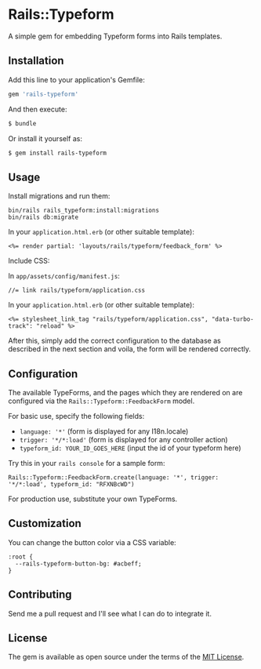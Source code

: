 # Rails::Typeform

A simple gem for embedding Typeform forms into Rails templates.

## Installation
Add this line to your application's Gemfile:

```ruby
gem 'rails-typeform'
```

And then execute:
```bash
$ bundle
```

Or install it yourself as:
```bash
$ gem install rails-typeform
```

## Usage

Install migrations and run them:

```
bin/rails rails_typeform:install:migrations
bin/rails db:migrate
```

In your `application.html.erb` (or other suitable template):

```
<%= render partial: 'layouts/rails/typeform/feedback_form' %>
```

Include CSS:

In `app/assets/config/manifest.js`:

```
//= link rails/typeform/application.css
```

In your `application.html.erb` (or other suitable template):

```
<%= stylesheet_link_tag "rails/typeform/application.css", "data-turbo-track": "reload" %>
```

After this, simply add the correct configuration to the database
as described in the next section and voila, the form will be rendered correctly.

## Configuration

The available TypeForms, and the pages which they are rendered on are
configured via the `Rails::Typeform::FeedbackForm` model.

For basic use, specify the following fields:

- `language: '*'` (form is displayed for any I18n.locale)
- `trigger: '*/*:load'` (form is displayed for any controller action)
- `typeform_id: YOUR_ID_GOES_HERE` (input the id of your typeform here)

Try this in your `rails console` for a sample form:

```
Rails::Typeform::FeedbackForm.create(language: '*', trigger: '*/*:load', typeform_id: "RFXNBcWD")
```

For production use, substitute your own TypeForms.

## Customization

You can change the button color via a CSS variable:

```
:root {
  --rails-typeform-button-bg: #acbeff;
}
```

## Contributing

Send me a pull request and I'll see what I can do to integrate it.

## License
The gem is available as open source under the terms of the [MIT License](https://opensource.org/licenses/MIT).
